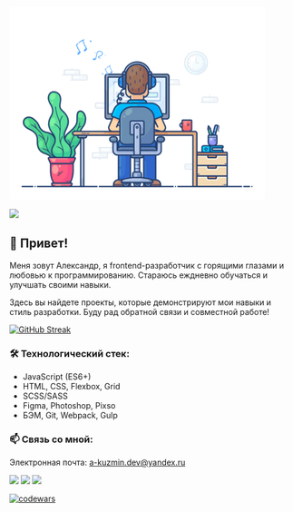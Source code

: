<img src="code.gif" alt="image" style="width:450px;height:auto;">

![](https://komarev.com/ghpvc/?username=AleksandrKuzmin-dev&color=blue&base=33&style=for-the-badge&label=Просмотров_Профиля)


## 👋 Привет!

Меня зовут Александр, я frontend-разработчик с горящими глазами и любовью к программированию. Стараюсь еждневно обучаться и улучшать своими навыки.

Здесь вы найдете проекты, которые демонстрируют мои навыки и стиль разработки. Буду рад обратной связи и совместной работе!


[![GitHub Streak](https://github-readme-streak-stats-zeta-sage.vercel.app?user=AleksandrKuzmin-dev&theme=icegray&locale=ru&card_width=850)](https://git.io/streak-stats)

### 🛠 Технологический стек:
* JavaScript (ES6+)
* HTML, CSS, Flexbox, Grid
* SCSS/SASS
* Figma, Photoshop, Pixso
* БЭМ, Git, Webpack, Gulp


### 📫 Связь со мной:

Электронная почта: [a-kuzmin.dev@yandex.ru](mailto:a-kuzmin.dev@yandex.ru)


[![](https://img.shields.io/badge/вконтакте-%232E87FB.svg?&style=for-the-badge&logo=vk&logoColor=white)](https://vk.com/alexkuzmin_vk)
[![](https://img.shields.io/badge/Telegram-2CA5E0?style=for-the-badge&logo=telegram&logoColor=white)](https://t.me/alexkuzmin_tg)
[![](https://img.shields.io/badge/WhatsApp-25D366?style=for-the-badge&logo=whatsapp&logoColor=white)](https://wa.me/79372569996?text=%D0%9F%D1%80%D0%B8%D0%B2%D0%B5%D1%82!)

[![codewars](https://www.codewars.com/users/AleksandrKuzmin/badges/small)](https://www.codewars.com/users/AleksandrKuzmin) 
